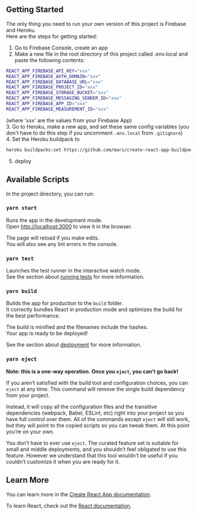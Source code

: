 ## Getting Started

The only thing you need to run your own version of this project is Firebase and Heroku.  
Here are the steps for getting started:  
1. Go to Firebase Console, create an app
2. Make a new file in the root directory of this project called .env.local and paste the following contents:
```bash
REACT_APP_FIREBASE_API_KEY="xxx"
REACT_APP_FIREBASE_AUTH_DOMAIN="xxx"
REACT_APP_FIREBASE_DATABASE_URL="xxx"
REACT_APP_FIREBASE_PROJECT_ID="xxx"
REACT_APP_FIREBASE_STORAGE_BUCKET="xxx"
REACT_APP_FIREBASE_MESSAGING_SENDER_ID="xxx"
REACT_APP_FIREBASE_APP_ID="xxx"
REACT_APP_FIREBASE_MEASUREMENT_ID="xxx"
```
(where 'xxx' are the values from your Firebase App)  
3. Go to Heroku, make a new app, and set these same config variables (you don't have to do this step if you uncomment `.env.local` from `.gitignore`)  
4. Set the Heroku buildpack to
```bash
heroku buildpacks:set https://github.com/mars/create-react-app-buildpack.git
```
5. deploy  

## Available Scripts

In the project directory, you can run:

### `yarn start`

Runs the app in the development mode.<br />
Open [http://localhost:3000](http://localhost:3000) to view it in the browser.

The page will reload if you make edits.<br />
You will also see any lint errors in the console.

### `yarn test`

Launches the test runner in the interactive watch mode.<br />
See the section about [running tests](https://facebook.github.io/create-react-app/docs/running-tests) for more information.

### `yarn build`

Builds the app for production to the `build` folder.<br />
It correctly bundles React in production mode and optimizes the build for the best performance.

The build is minified and the filenames include the hashes.<br />
Your app is ready to be deployed!

See the section about [deployment](https://facebook.github.io/create-react-app/docs/deployment) for more information.

### `yarn eject`

**Note: this is a one-way operation. Once you `eject`, you can’t go back!**

If you aren’t satisfied with the build tool and configuration choices, you can `eject` at any time. This command will remove the single build dependency from your project.

Instead, it will copy all the configuration files and the transitive dependencies (webpack, Babel, ESLint, etc) right into your project so you have full control over them. All of the commands except `eject` will still work, but they will point to the copied scripts so you can tweak them. At this point you’re on your own.

You don’t have to ever use `eject`. The curated feature set is suitable for small and middle deployments, and you shouldn’t feel obligated to use this feature. However we understand that this tool wouldn’t be useful if you couldn’t customize it when you are ready for it.

## Learn More

You can learn more in the [Create React App documentation](https://facebook.github.io/create-react-app/docs/getting-started).

To learn React, check out the [React documentation](https://reactjs.org/).
